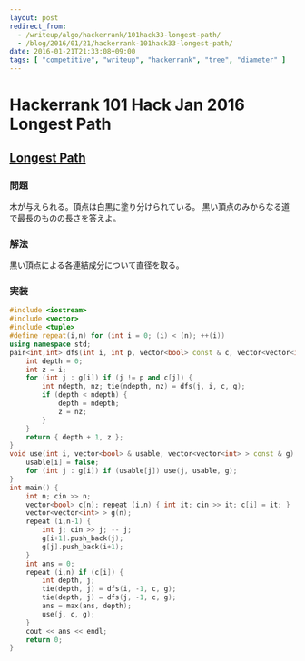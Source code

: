 ```yaml
---
layout: post
redirect_from:
  - /writeup/algo/hackerrank/101hack33-longest-path/
  - /blog/2016/01/21/hackerrank-101hack33-longest-path/
date: 2016-01-21T21:33:08+09:00
tags: [ "competitive", "writeup", "hackerrank", "tree", "diameter" ]
---
```


# Hackerrank 101 Hack Jan 2016 Longest Path

## [Longest Path](https://www.hackerrank.com/contests/101hack33/challenges/longest-path)

### 問題

木が与えられる。頂点は白黒に塗り分けられている。
黒い頂点のみからなる道で最長のものの長さを答えよ。

### 解法

黒い頂点による各連結成分について直径を取る。

### 実装

``` c++
#include <iostream>
#include <vector>
#include <tuple>
#define repeat(i,n) for (int i = 0; (i) < (n); ++(i))
using namespace std;
pair<int,int> dfs(int i, int p, vector<bool> const & c, vector<vector<int> > const & g) {
    int depth = 0;
    int z = i;
    for (int j : g[i]) if (j != p and c[j]) {
        int ndepth, nz; tie(ndepth, nz) = dfs(j, i, c, g);
        if (depth < ndepth) {
            depth = ndepth;
            z = nz;
        }
    }
    return { depth + 1, z };
}
void use(int i, vector<bool> & usable, vector<vector<int> > const & g) {
    usable[i] = false;
    for (int j : g[i]) if (usable[j]) use(j, usable, g);
}
int main() {
    int n; cin >> n;
    vector<bool> c(n); repeat (i,n) { int it; cin >> it; c[i] = it; }
    vector<vector<int> > g(n);
    repeat (i,n-1) {
        int j; cin >> j; -- j;
        g[i+1].push_back(j);
        g[j].push_back(i+1);
    }
    int ans = 0;
    repeat (i,n) if (c[i]) {
        int depth, j;
        tie(depth, j) = dfs(i, -1, c, g);
        tie(depth, j) = dfs(j, -1, c, g);
        ans = max(ans, depth);
        use(j, c, g);
    }
    cout << ans << endl;
    return 0;
}
```
